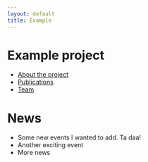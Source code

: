 ```yaml
---
layout: default
title: Example
---
```


# Example project

- [About the project](about)
- [Publications](publications)
- [Team](team)

# News

- Some new events I wanted to add. Ta daa!
- Another exciting event
- More news
